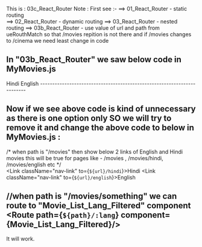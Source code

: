 This is : 03c_React_Router
Note : First see :-
        ==>   01_React_Router -  static routing  
        ==>   02_React_Router - dynamic routing
        ==>   03_React_Router - nested routing
        ==>   03b_React_Router - use value of url and path from ueRouthMatch 
                                 so that /movies repition is not there and
                                 if /movies changes to /cinema we need least change in code

In "03b_React_Router" we saw below code in MyMovies.js
--------------------------------------------------------------------
 <Link className="nav-link" to={`${url}/hindi`}>Hindi</Link>
 <Link className="nav-link" to={`${url}/english`}>English</Link>
 

 <Switch>
 <Route path={`${path}/:lang`} component={Movie_List_Lang_Filtered}/>
 </Switch>
 ------------------------------------------------------------------------

 Now if we see above code <Switch> is kind of unnecessary as there is one option only
 SO we will try to remove it and change the above code to below in MyMovies.js :
  --------------------------------------------------------------
 /* when path is "/movies" then show below 2 links of English and Hindi movies 
 this will be true for pages like - /movies , /movies/hindi, /movies/english etc */
 <Route path={path}>   
    <Link className="nav-link" to={`${url}/hindi`}>Hindi</Link>
    <Link className="nav-link" to={`${url}/english`}>English</Link>
</Route>            

//when path is "/movies/something" we can route to "Movie_List_Lang_Filtered" component
 <Route path={`${path}/:lang`} component={Movie_List_Lang_Filtered}/> 
 -----------------------------------------------------------------
 It will work.